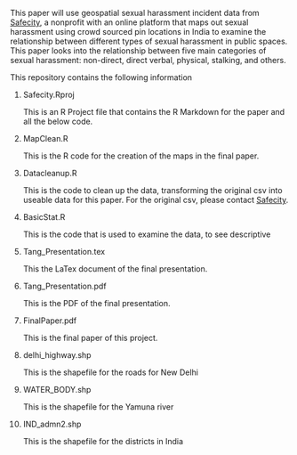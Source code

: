 This paper will use geospatial sexual harassment incident data from [Safecity](http://safecity.in), a nonprofit with an online platform that maps out sexual harassment using crowd sourced pin locations in India to examine the relationship between different types of sexual harassment in public spaces. This paper looks into the relationship between five main categories of sexual harassment: non-direct, direct verbal, physical, stalking, and others.

This repository contains the following information

1.  Safecity.Rproj

    This is an R Project file that contains the R Markdown for the paper and all the below code.

2.  MapClean.R

    This is the R code for the creation of the maps in the final paper.

3.  Datacleanup.R

    This is the code to clean up the data, transforming the original csv into useable data for this paper. For the original csv, please contact [Safecity](http://safecity.in/contact-us/).

4.  BasicStat.R

    This is the code that is used to examine the data, to see descriptive

5.  Tang\_Presentation.tex

    This the LaTex document of the final presentation.

6.  Tang\_Presentation.pdf

    This is the PDF of the final presentation.

7.  FinalPaper.pdf

    This is the final paper of this project.

8.  delhi\_highway.shp

    This is the shapefile for the roads for New Delhi

9.  WATER\_BODY.shp

    This is the shapefile for the Yamuna river

10. IND\_admn2.shp

    This is the shapefile for the districts in India
